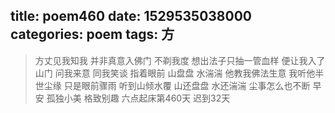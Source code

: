 title: poem460
date: 1529535038000
categories: poem
tags: 方
---
> 方丈见我知我
并非真意入佛门
不剃我度
想出法子只抽一管血样
便让我入了山门
问我来意
同我笑谈
指着眼前
山盘盘
水湍湍
他教我佛法生意
我听他半世尘缘
只是眼前骤雨
听到山倾水覆
山还盘盘
水还湍湍
尘事怎么也不断
早安
孤独小美
格致别趣
六点起床第460天 迟到32天